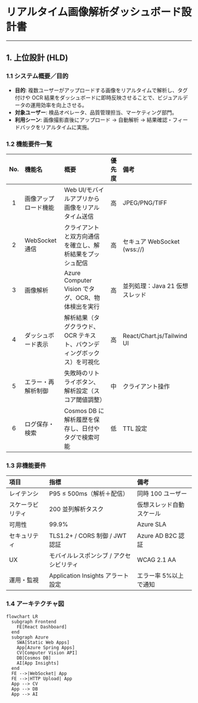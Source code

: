 # リアルタイム画像解析ダッシュボード設計書

---

## 1. 上位設計 (HLD)

### 1.1 システム概要／目的

- **目的**: 複数ユーザーがアップロードする画像をリアルタイムで解析し、タグ付けや OCR 結果をダッシュボードに即時反映させることで、ビジュアルデータの運用効率を向上させる。
- **対象ユーザー**: 検品オペレータ、品質管理担当、マーケティング部門。
- **利用シーン**: 画像撮影直後にアップロード → 自動解析 → 結果確認・フィードバックをリアルタイムに実施。

### 1.2 機能要件一覧

| No. | 機能名               | 概要                                                                   | 優先度 | 備考                           |
| :-: | :------------------- | :--------------------------------------------------------------------- | :----: | :----------------------------- |
|  1  | 画像アップロード機能 | Web UI/モバイルアプリから画像をリアルタイム送信                        |   高   | JPEG/PNG/TIFF                  |
|  2  | WebSocket 通信       | クライアントと双方向通信を確立し、解析結果をプッシュ配信               |   高   | セキュア WebSocket (wss\://)   |
|  3  | 画像解析             | Azure Computer Vision でタグ、OCR、物体検出を実行                      |   高   | 並列処理：Java 21 仮想スレッド |
|  4  | ダッシュボード表示   | 解析結果（タグクラウド、OCR テキスト、バウンディングボックス）を可視化 |   高   | React/Chart.js/Tailwind UI     |
|  5  | エラー・再解析制御   | 失敗時のリトライボタン、解析設定（スコア閾値調整）                     |   中   | クライアント操作               |
|  6  | ログ保存・検索       | Cosmos DB に解析履歴を保存し、日付やタグで検索可能                     |   低   | TTL 設定                       |

### 1.3 非機能要件

| 項目             | 指標                                    | 備考                     |
| :--------------- | :-------------------------------------- | :----------------------- |
| レイテンシ       | P95 ≤ 500ms（解析＋配信）               | 同時 100 ユーザー        |
| スケーラビリティ | 200 並列解析タスク                      | 仮想スレッド自動スケール |
| 可用性           | 99.9%                                   | Azure SLA                |
| セキュリティ     | TLS1.2+ / CORS 制御 / JWT 認証          | Azure AD B2C 認証        |
| UX               | モバイルレスポンシブ / アクセシビリティ | WCAG 2.1 AA              |
| 運用・監視       | Application Insights アラート設定       | エラー率 5%以上で通知    |

### 1.4 アーキテクチャ図

```mermaid
flowchart LR
  subgraph Frontend
    FE[React Dashboard]
  end
  subgraph Azure
    SWA[Static Web Apps]
    App[Azure Spring Apps]
    CV[Computer Vision API]
    DB[Cosmos DB]
    AI[App Insights]
  end
  FE -->|WebSocket| App
  FE -->|HTTP Upload| App
  App --> CV
  App --> DB
  App --> AI
```

